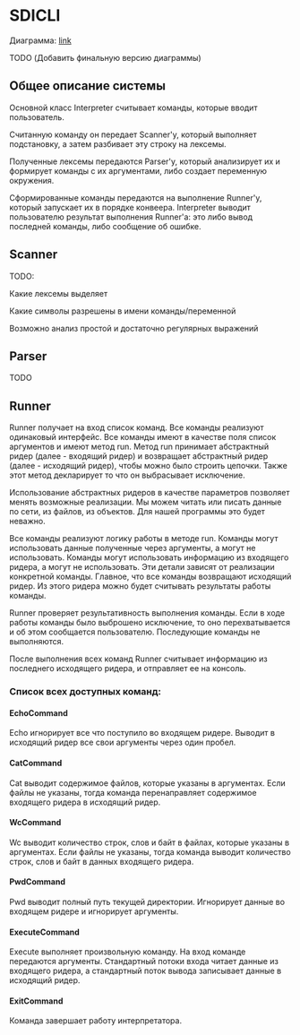 # SDICLI

Диаграмма: [link](https://drive.google.com/file/d/1oOyFDbzb-k4jFylwcKNzB57CGmUAdjKh/view?usp=sharing)

TODO (Добавить финальную версию диаграммы)

## Общее описание системы

Основной класс Interpreter считывает команды, которые вводит пользователь. 

Считанную команду он передает Scanner'у, который выполняет подстановку, а затем разбивает эту строку на лексемы. 

Полученные лексемы передаются Parser'у, который анализирует их и формирует команды с их аргументами, либо создает переменную окружения. 

Сформированные команды передаются на выполнение Runner'у, который запускает их в порядке конвеера. Interpreter выводит пользователю результат выполнения Runner'а: это либо вывод последней команды, либо сообщение об ошибке.

## Scanner

TODO:

Какие лексемы выделяет

Какие символы разрешены в имени команды/переменной

Возможно анализ простой и достаточно регулярных выражений

## Parser

TODO

## Runner

Runner получает на вход список команд. Все команды реализуют одинаковый интерфейс. Все команды имеют в качестве поля список аргументов и имеют
метод run. Метод run принимает абстрактный ридер (далее - входящий ридер) и возвращает абстрактный ридер (далее - исходящий ридер), 
чтобы можно было строить цепочки. Также этот метод декларирует то что он выбрасывает исключение.

Использование абстрактных ридеров в качестве параметров позволяет менять возможные реализации. 
Мы можем читать или писать данные по сети, из файлов, из объектов. Для нашей программы это будет неважно.

Все команды реализуют логику работы в методе run. Команды могут использовать данные полученные через аргументы, а могут 
не использовать. Команды могут использовать информацию из входящего ридера, а могут не использовать. Эти детали 
зависят от реализации конкретной команды. Главное, что все команды возвращают исходящий ридер. Из этого ридера можно будет 
считывать результаты работы команды.

Runner проверяет результативность выполнения команды. Если в ходе работы команды было выброшено исключение, то оно 
перехватывается и об этом сообщается пользователю. Последующие команды не выполняются.

После выполнения всех команд Runner считывает информацию из последнего исходящего ридера, и отправляет ее на консоль.

### Список всех доступных команд:

#### EchoCommand

Echo игнорирует все что поступило во входящем ридере. Выводит в исходящий ридер все свои аргументы через один пробел.

#### CatCommand

Cat выводит содержимое файлов, которые указаны в аргументах. 
Если файлы не указаны, тогда команда перенаправляет содержимое входящего ридера в исходящий ридер.

#### WcCommand

Wc выводит количество строк, слов и байт в файлах, которые указаны в аргументах. 
Если файлы не указаны, тогда команда выводит количество строк, слов и байт в данных входящего ридера.

#### PwdCommand

Pwd выводит полный путь текущей директории. Игнорирует данные во входящем ридере и игнорирует аргументы.

#### ExecuteCommand

Execute выполняет произвольную команду. На вход команде передаются аргументы. Стандартный потоки входа читает данные из
входящего ридера, а стандартный поток вывода записывает данные в исходящий ридер.

#### ExitCommand

Команда завершает работу интерпретатора.
